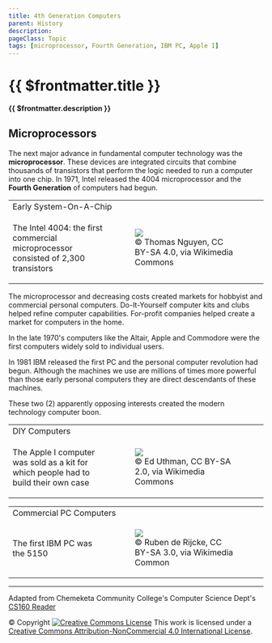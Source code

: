 ```yaml
---
title: 4th Generation Computers
parent: History
description: 
pageClass: Topic
tags: [microprocessor, Fourth Generation, IBM PC, Apple I]
---
```


# {{ $frontmatter.title }}
**{{ $frontmatter.description }}**

## Microprocessors

The next major advance in fundamental computer technology was the **microprocessor**. These devices are integrated circuits that combine thousands of transistors that perform the logic needed to run a computer into one chip. In 1971, Intel released the 4004 microprocessor and the **Fourth Generation** of computers had begun.

<table>
  <tr>
    <td colspan="2">Early System-On-A-Chip</td>
  </tr>

  <tr>
  <td style="width:40%">
    <p>The Intel 4004: the first commercial microprocessor consisted of 2,300 transistors</p>
  </td>
    <td style="width:60%">
    <figure>
      <img src="https://upload.wikimedia.org/wikipedia/commons/b/b9/Intel_D4004.jpg" /> 
      <figcaption> &copy; Thomas Nguyen, CC BY-SA 4.0, via Wikimedia
Commons </figcaption>
      </figure>
    </td>
  </tr>
</table>

The microprocessor and decreasing costs created markets for hobbyist and commercial personal computers. Do-It-Yourself computer kits and clubs helped refine computer capabilities. For-profit companies helped create a market for computers in the home.

In the late 1970\'s computers like the Altair, Apple and Commodore were the first computers widely sold to individual users. 

In 1981 IBM released the first PC and the personal computer revolution had begun. Although the machines we use are millions of times more powerful than those early personal computers they are direct descendants of these machines.

These two (2) apparently opposing interests created the modern technology computer boon.

<table>
  <tr>
    <td colspan="2">DIY Computers</td>
  </tr>

  <tr>
  <td style="width:40%">
    <p>The Apple I computer was sold as a kit for which people had to build their own case</p>
  </td>
    <td style="width:60%">
    <figure>
      <img src="https://upload.wikimedia.org/wikipedia/commons/a/a1/Apple_I_Computer.jpg" /> 
      <figcaption> &copy; Ed Uthman, CC BY-SA 2.0, via Wikimedia
Commons </figcaption>
      </figure>
    </td>
  </tr>
</table>



<table>
  <tr>
    <td colspan="2">Commercial PC Computers</td>
  </tr>

  <tr>
  <td style="width:40%">
    <p>The first IBM PC was the 5150</p>
  </td>
    <td style="width:60%">
    <figure>
      <img src="https://upload.wikimedia.org/wikipedia/commons/f/f1/Ibm_pc_5150.jpg" /> 
      <figcaption> &copy; Ruben de Rijcke, CC BY-SA 3.0, via Wikimedia
Common </figcaption>
      </figure>
    </td>
  </tr>
</table>

<hr>

Adapted from Chemeketa Community College's Computer Science Dept's [CS160 Reader](https://computerscience.chemeketa.edu/cs160Reader/index.html) 

&copy; Copyright <a rel="license" href="http://creativecommons.org/licenses/by-nc-sa/4.0/"><img alt="Creative Commons License" style="border-width:0" src="https://i.creativecommons.org/l/by-nc-sa/4.0/88x31.png" /></a> This work is licensed under a <a rel="license" href="http://creativecommons.org/licenses/by-nc-sa/4.0/">Creative Commons Attribution-NonCommercial 4.0 International License</a>.
